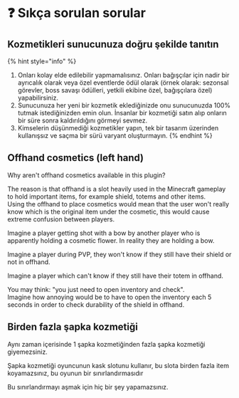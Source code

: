 # ❓ Sıkça sorulan sorular

## Kozmetikleri sunucunuza doğru şekilde tanıtın

{% hint style="info" %}
1. Onları kolay elde edilebilir yapmamalısınız. Onları bağışçılar için nadir bir ayrıcalık olarak veya özel eventlerde ödül olarak (örnek olarak: sezonsal görevler, boss savaşı ödülleri, yetkili ekibine özel, bağışçılara özel) yapabilirsiniz.
2. Sunucunuza her yeni bir kozmetik eklediğinizde onu sunucunuzda 100% tutmak istediğinizden emin olun. İnsanlar bir kozmetiği satın alıp onların bir süre sonra kaldırıldığını görmeyi sevmez.
3. Kimselerin düşünmediği kozmetikler yapın, tek bir tasarım üzerinden kullanışsız ve saçma bir sürü varyant oluşturmayın.
{% endhint %}

## Offhand cosmetics (left hand)

Why aren't offhand cosmetics available in this plugin?

The reason is that offhand is a slot heavily used in the Minecraft gameplay to hold important items, for example shield, totems and other items.\
Using the offhand to place cosmetics would mean that the user won't really know which is the original item under the cosmetic, this would cause extreme confusion between players.

Imagine a player getting shot with a bow by another player who is apparently holding a cosmetic flower. In reality they are holding a bow.

Imagine a player during PVP, they won't know if they still have their shield or not in offhand.

Imagine a player which can't know if they still have their totem in offhand.

You may think: "you just need to open inventory and check".\
Imagine how annoying would be to have to open the inventory each 5 seconds in order to check durability of the shield in offhand.

## Birden fazla şapka kozmetiği

Aynı zaman içerisinde 1 şapka kozmetiğinden fazla şapka kozmetiği giyemezsiniz.

Şapka kozmetiği oyuncunun kask slotunu kullanır, bu slota birden fazla item koyamazsınız, bu oyunun bir sınırlandırmasıdır

Bu sınırlandırmayı aşmak için hiç bir şey yapamazsınız.
